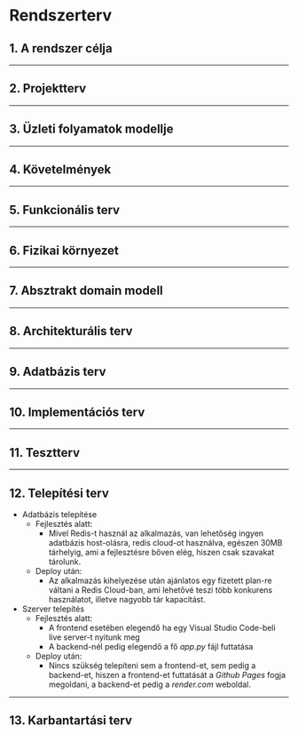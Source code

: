 # **Rendszerterv**
## 1. A rendszer célja
---
## 2. Projektterv
---
## 3. Üzleti folyamatok modellje
---
## 4. Követelmények
---
## 5. Funkcionális terv
---
## 6. Fizikai környezet
---
## 7. Absztrakt domain modell
---
## 8. Architekturális terv
---
## 9. Adatbázis terv
---
## 10. Implementációs terv
---
## 11. Tesztterv
---
## 12. Telepítési terv
* Adatbázis telepítése
  * Fejlesztés alatt:
    * Mivel Redis-t használ az alkalmazás, van lehetőség ingyen adatbázis host-olásra, redis cloud-ot használva, egészen 30MB tárhelyig, ami a fejlesztésre bőven elég, hiszen csak szavakat tárolunk.
  * Deploy után:
    * Az alkalmazás kihelyezése után ajánlatos egy fizetett plan-re váltani a Redis Cloud-ban, ami lehetővé teszi több konkurens használatot, illetve nagyobb tár kapacitást.
* Szerver telepítés
  * Fejlesztés alatt:
    * A frontend esetében elegendő ha egy Visual Studio Code-beli live server-t nyitunk meg
    * A backend-nél pedig elegendő a fő *app.py* fájl futtatása
  * Deploy után:
    * Nincs szükség telepíteni sem a frontend-et, sem pedig a backend-et, hiszen a frontend-et futtatását a *Github Pages* fogja megoldani, a backend-et pedig a *render.com* weboldal.
---
## 13. Karbantartási terv
